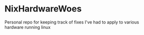 # NixHardwareWoes
Personal repo for keeping track of fixes I've had to apply to various hardware running linux

